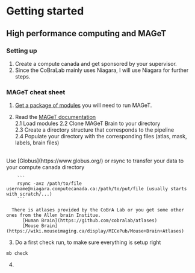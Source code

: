 # Getting started 
## High performance computing and MAGeT

### Setting up 
1. Create a compute canada and get sponsored by your supervisor.
2. Since the CoBraLab mainly uses Niagara, I will use Niagara for further steps.

### MAGeT cheat sheet
1. [Get a package of modules](https://github.com/CoBrALab/documentation/wiki/Getting-Started-on-Niagara) you will need to run MAGeT.
  
2. Read the [MAGeT documentation](https://github.com/CobraLab/documentation/wiki/MAGeTBrain)  
  2.1 Load modules 
  2.2 Clone MAGeT Brain to your directory  
  2.3 Create a directory structure that corresponds to the pipeline  
  2.4 Populate your directory with the corresponding files (atlas, mask, labels, brain files)        
  <br />
      Use [Globus](https://www.globus.org/) or rsync to transfer your data to your compute canada directory      
      
        ```
        rsync -avz /path/to/file username@niagara.computecanada.ca:/path/to/put/file (usually starts with scratch/...)
        ```  
    
      There is atlases provided by the CoBrA Lab or you get some other ones from the Allen brain Institue.      
          [Human Brain](https://github.com/cobralab/atlases)  
          [Mouse Brain](https://wiki.mouseimaging.ca/display/MICePub/Mouse+Brain+Atlases)  
    
3. Do a first check run, to make sure everything is setup right  
```
mb check
```
4.

